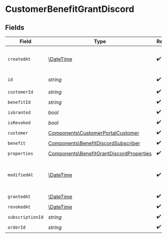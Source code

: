 # CustomerBenefitGrantDiscord


## Fields

| Field                                                                                                | Type                                                                                                 | Required                                                                                             | Description                                                                                          |
| ---------------------------------------------------------------------------------------------------- | ---------------------------------------------------------------------------------------------------- | ---------------------------------------------------------------------------------------------------- | ---------------------------------------------------------------------------------------------------- |
| `createdAt`                                                                                          | [\DateTime](https://www.php.net/manual/en/class.datetime.php)                                        | :heavy_check_mark:                                                                                   | Creation timestamp of the object.                                                                    |
| `id`                                                                                                 | *string*                                                                                             | :heavy_check_mark:                                                                                   | The ID of the object.                                                                                |
| `customerId`                                                                                         | *string*                                                                                             | :heavy_check_mark:                                                                                   | N/A                                                                                                  |
| `benefitId`                                                                                          | *string*                                                                                             | :heavy_check_mark:                                                                                   | N/A                                                                                                  |
| `isGranted`                                                                                          | *bool*                                                                                               | :heavy_check_mark:                                                                                   | N/A                                                                                                  |
| `isRevoked`                                                                                          | *bool*                                                                                               | :heavy_check_mark:                                                                                   | N/A                                                                                                  |
| `customer`                                                                                           | [Components\CustomerPortalCustomer](../../Models/Components/CustomerPortalCustomer.md)               | :heavy_check_mark:                                                                                   | N/A                                                                                                  |
| `benefit`                                                                                            | [Components\BenefitDiscordSubscriber](../../Models/Components/BenefitDiscordSubscriber.md)           | :heavy_check_mark:                                                                                   | N/A                                                                                                  |
| `properties`                                                                                         | [Components\BenefitGrantDiscordProperties](../../Models/Components/BenefitGrantDiscordProperties.md) | :heavy_check_mark:                                                                                   | N/A                                                                                                  |
| `modifiedAt`                                                                                         | [\DateTime](https://www.php.net/manual/en/class.datetime.php)                                        | :heavy_check_mark:                                                                                   | Last modification timestamp of the object.                                                           |
| `grantedAt`                                                                                          | [\DateTime](https://www.php.net/manual/en/class.datetime.php)                                        | :heavy_check_mark:                                                                                   | N/A                                                                                                  |
| `revokedAt`                                                                                          | [\DateTime](https://www.php.net/manual/en/class.datetime.php)                                        | :heavy_check_mark:                                                                                   | N/A                                                                                                  |
| `subscriptionId`                                                                                     | *string*                                                                                             | :heavy_check_mark:                                                                                   | N/A                                                                                                  |
| `orderId`                                                                                            | *string*                                                                                             | :heavy_check_mark:                                                                                   | N/A                                                                                                  |